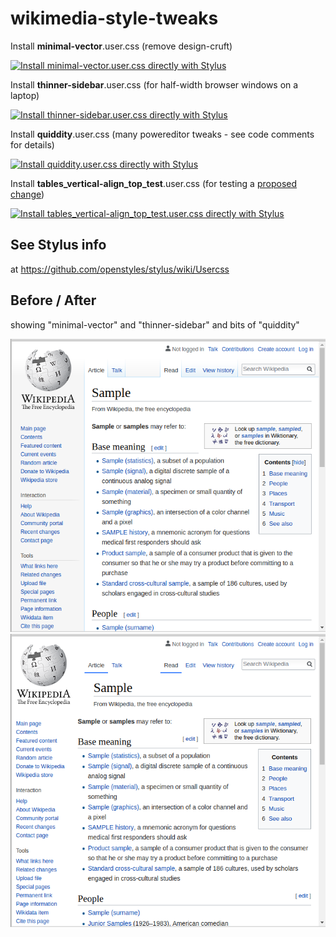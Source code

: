 # wikimedia-style-tweaks

Install **minimal-vector**.user.css (remove design-cruft)

[![Install minimal-vector.user.css directly with Stylus](https://img.shields.io/badge/Install%20directly%20with-Stylus-00adad.svg)](https://raw.githubusercontent.com/quiddity-wp/wikimedia-style-tweaks/master/minimal-vector.user.css)

Install **thinner-sidebar**.user.css (for half-width browser windows on a laptop)

[![Install thinner-sidebar.user.css directly with Stylus](https://img.shields.io/badge/Install%20directly%20with-Stylus-00adad.svg)](https://raw.githubusercontent.com/quiddity-wp/wikimedia-style-tweaks/master/thinner-sidebar.user.css)

Install **quiddity**.user.css (many powereditor tweaks - see code comments for details)

[![Install quiddity.user.css directly with Stylus](https://img.shields.io/badge/Install%20directly%20with-Stylus-00adad.svg)](https://raw.githubusercontent.com/quiddity-wp/wikimedia-style-tweaks/master/quiddity.user.css)

Install **tables_vertical-align_top_test**.user.css (for testing a [proposed change](https://en.wikipedia.org/wiki/Wikipedia_talk:Manual_of_Style/Tables))

[![Install tables_vertical-align_top_test.user.css directly with Stylus](https://img.shields.io/badge/Install%20directly%20with-Stylus-00adad.svg)](https://raw.githubusercontent.com/quiddity-wp/wikimedia-style-tweaks/master/tables_vertical-align_top_test.user.css)

## See Stylus info
at https://github.com/openstyles/stylus/wiki/Usercss

## Before / After

showing "minimal-vector" and "thinner-sidebar" and bits of "quiddity"

![Before](https://raw.githubusercontent.com/quiddity-wp/wikimedia-style-tweaks/master/usercss1.png)
![After](https://raw.githubusercontent.com/quiddity-wp/wikimedia-style-tweaks/master/usercss2.png)
